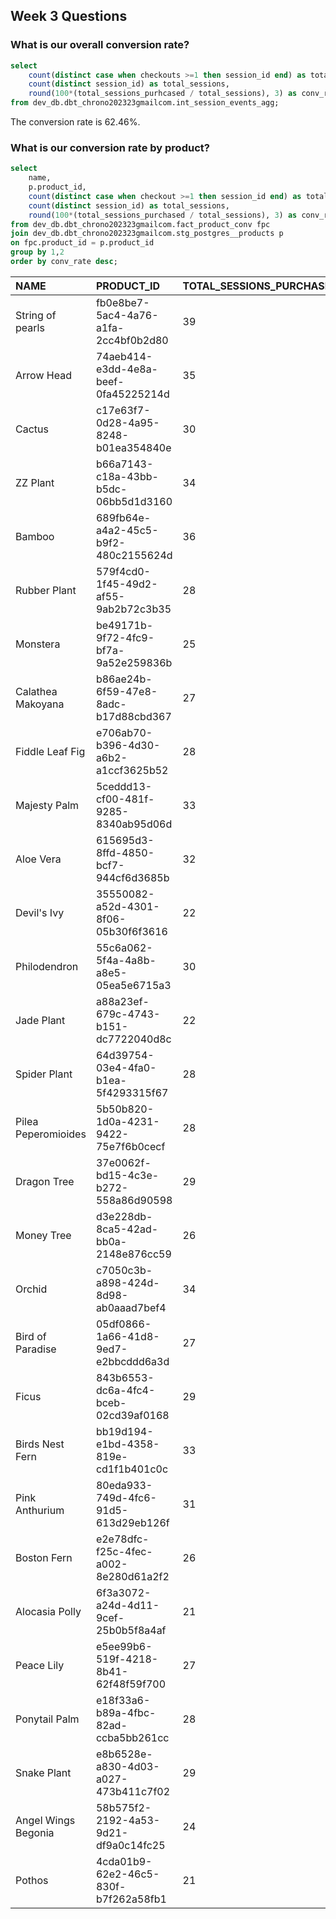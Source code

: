 ## Week 3 Questions

### What is our overall conversion rate?

```sql
select 
    count(distinct case when checkouts >=1 then session_id end) as total_sessions_purhcased,
    count(distinct session_id) as total_sessions,
    round(100*(total_sessions_purhcased / total_sessions), 3) as conv_rate
from dev_db.dbt_chrono202323gmailcom.int_session_events_agg;
```

The conversion rate is 62.46%.

### What is our conversion rate by product?

```sql
select 
    name,
    p.product_id,
    count(distinct case when checkout >=1 then session_id end) as total_sessions_purchased,
    count(distinct session_id) as total_sessions,
    round(100*(total_sessions_purchased / total_sessions), 3) as conv_rate
from dev_db.dbt_chrono202323gmailcom.fact_product_conv fpc
join dev_db.dbt_chrono202323gmailcom.stg_postgres__products p
on fpc.product_id = p.product_id
group by 1,2
order by conv_rate desc;
```

| NAME|PRODUCT_ID|TOTAL_SESSIONS_PURCHASED|TOTAL_SESSIONS|CONV_RATE|
|:--------|:------------------|:-----------------------------------------| :------------------------| :---------------|
|String of pearls|fb0e8be7-5ac4-4a76-a1fa-2cc4bf0b2d80|39|64|60.938|
|Arrow Head|74aeb414-e3dd-4e8a-beef-0fa45225214d|35|63|55.556|
|Cactus|c17e63f7-0d28-4a95-8248-b01ea354840e|30|55|54.546|
|ZZ Plant|b66a7143-c18a-43bb-b5dc-06bb5d1d3160|34|63|53.968|
|Bamboo|689fb64e-a4a2-45c5-b9f2-480c2155624d|36|67|53.731|
|Rubber Plant|579f4cd0-1f45-49d2-af55-9ab2b72c3b35|28|54|51.852|
|Monstera|be49171b-9f72-4fc9-bf7a-9a52e259836b|25|49|51.020|
|Calathea Makoyana|b86ae24b-6f59-47e8-8adc-b17d88cbd367|27|53|50.943|
|Fiddle Leaf Fig|e706ab70-b396-4d30-a6b2-a1ccf3625b52|28|56|50.000|
|Majesty Palm|5ceddd13-cf00-481f-9285-8340ab95d06d|33|67|49.254|
|Aloe Vera|615695d3-8ffd-4850-bcf7-944cf6d3685b|32|65|49.231|
|Devil's Ivy|35550082-a52d-4301-8f06-05b30f6f3616|22|45|48.889|
|Philodendron|55c6a062-5f4a-4a8b-a8e5-05ea5e6715a3|30|62|48.387|
|Jade Plant|a88a23ef-679c-4743-b151-dc7722040d8c|22|46|47.826|
|Spider Plant|64d39754-03e4-4fa0-b1ea-5f4293315f67|28|59|47.458|
|Pilea Peperomioides|5b50b820-1d0a-4231-9422-75e7f6b0cecf|28|59|47.458|
|Dragon Tree|37e0062f-bd15-4c3e-b272-558a86d90598|29|62|46.774|
|Money Tree|d3e228db-8ca5-42ad-bb0a-2148e876cc59|26|56|46.429|
|Orchid|c7050c3b-a898-424d-8d98-ab0aaad7bef4|34|75|45.333|
|Bird of Paradise|05df0866-1a66-41d8-9ed7-e2bbcddd6a3d|27|60|45.000|
|Ficus|843b6553-dc6a-4fc4-bceb-02cd39af0168|29|68|42.647|
|Birds Nest Fern|bb19d194-e1bd-4358-819e-cd1f1b401c0c|33|78|42.308|
|Pink Anthurium|80eda933-749d-4fc6-91d5-613d29eb126f|31|74|41.892|
|Boston Fern|e2e78dfc-f25c-4fec-a002-8e280d61a2f2|26|63|41.270|
|Alocasia Polly|6f3a3072-a24d-4d11-9cef-25b0b5f8a4af|21|51|41.177|
|Peace Lily|e5ee99b6-519f-4218-8b41-62f48f59f700|27|66|40.909|
|Ponytail Palm|e18f33a6-b89a-4fbc-82ad-ccba5bb261cc|28|70|40.000|
|Snake Plant|e8b6528e-a830-4d03-a027-473b411c7f02|29|73|39.726|
|Angel Wings Begonia|58b575f2-2192-4a53-9d21-df9a0c14fc25|24|61|39.344|
|Pothos|4cda01b9-62e2-46c5-830f-b7f262a58fb1|21|61|34.426|
